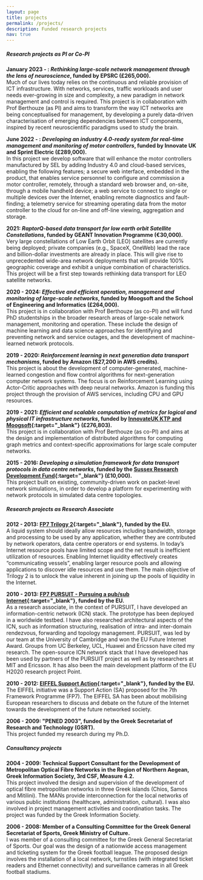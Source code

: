 ```yaml
---
layout: page
title: projects
permalink: /projects/
description: Funded research projects
nav: true
---
```


##### Research projects as PI or Co-PI

**January 2023 -  : *Rethinking large-scale network management through the lens of neuroscience*, funded by EPSRC (£265,000).**
<br>
Much of our lives today relies on the continuous and reliable provision of ICT infrastructure. With networks, services, traffic workloads and user needs ever-growing in size and complexity, a new paradigm in network management and control is required. This project is in collaboration with Prof Berthouze (as PI) and aims to transform the way ICT networks are being conceptualised for management, by developing a purely data-driven characterisation of emerging dependencies between ICT components, inspired by recent neuroscientific paradigms used to study the brain.

**June 2022 -  : *Developing an industry 4.0-ready system for real-time management and monitoring of motor controllers*, funded by Innovate UK and Sprint Electric (£289,000).**
<br>
In this project we develop software that will enhance the motor controllers manufactured by SEL by adding Industry 4.0 and cloud-based services, enabling the following features; a secure web interface, embedded in the product, that enables service personnel to configure and commission a motor controller, remotely, through a standard web browser and, on-site, through a mobile handheld device; a web service to connect to single or multiple devices over the Internet, enabling remote diagnostics and fault-finding; a telemetry service for streaming operating data from the motor controller to the cloud for on-line and off-line viewing, aggregation and storage.

**2021: *RaptorQ-based data transport for low earth orbit Satellite Constellations*, funded by GEANT Innovation Programme (€30,000).**
<br>
Very large constellations of Low Earth Orbit (LEO) satellites are currently being deployed; private companies (e.g., SpaceX, OneWeb) lead the race and billion-dollar investments are already in place. This will give rise to unprecedented wide-area network deployments that will provide 100% geographic coverage and exhibit a unique combination of characteristics. This project will be a first step towards rethinking data transport for LEO satellite networks.

**2020 - 2024: *Effective and efficient operation, management and monitoring of large-scale networks*, funded by Moogsoft and the School of Engineering and Informatics (£264,000).**
<br>
This project is in collaboration with Prof Berthouze (as co-PI) and will fund PhD studentships in the broader research areas of large-scale network management, monitoring and operation. These include the design of machine learning and data science approaches for identifying and preventing network and service outages, and the development of machine-learned network protocols.

**2019 - 2020: *Reinforcement learning in next generation data transport mechanisms*, funded by Amazon ($27,200 in AWS credits).**
<br>
This project is about the development of computer-generated, machine-learned congestion and flow control algorithms for next-generation computer network systems. The focus is on Reinforcement Learning using Actor-Critic approaches with deep neural networks. Amazon is funding this project through the provision of AWS services, including CPU and GPU resources.

**2019 - 2021: *Efficient and scalable computation of metrics for logical and physical IT infrastructure networks*, funded by [InnovateUK KTP and Moogsoft](https://info.ktponline.org.uk/action/details/partnership.aspx?id=10949){:target="_blank"} (£276,803).**
<br>
This project is in collaboration with Prof Berthouze (as co-PI) and aims at the design and implementation of distributed algorithms for computing graph metrics and context-specific approximations for large scale computer networks.

**2015 - 2016: *Developing a simulation framework for data transport protocols in data centre networks*, funded by the [Sussex Research Development Fund](http://www.sussex.ac.uk/staff/research/sussexresearch/rdf/rdfawarded){:target="_blank"} (£10,000).**
<br> This project built on existing, community-driven work on packet-level network simulations, in order to develop a platform for experimenting with network protocols in simulated data centre topologies.
<br>

##### Research projects as Research Associate

**2012 - 2013: [FP7 Trilogy 2](http://www.trilogy2.it.uc3m.es){:target="_blank"}, funded by the EU.**
<br>
A liquid system should ideally allow resources including bandwidth, storage and processing to be used by any application, whether they are contributed by network operators, data centre operators or end systems. In today’s Internet resource pools have limited scope and the net result is inefficient utilization of resources. Enabling Internet liquidity effectively creates “communicating vessels”, enabling larger resource pools and allowing applications to discover idle resources and use them. The main objective of Trilogy 2 is to unlock the value inherent in joining up the pools of liquidity in the Internet.

**2010 - 2013: [FP7 PURSUIT - Pursuing a pub/sub Internet](http://www.fp7-pursuit.eu/PursuitWeb/){:target="_blank"}, funded by the EU.**
<br>
As a research associate, in the context of PURSUIT, I have developed an information-centric network (ICN) stack. The prototype has been deployed in a worldwide testbed. I have also researched architectural aspects of the ICN, such as information structuring, realisation of intra- and inter-domain rendezvous, forwarding and topology management. PURSUIT, was led by our team at the University of Cambridge and won the EU Future Internet Award. Groups from UC Berkeley, UCL, Huawei and Ericsson have cited my research. The open-source ICN network stack that I have developed has been used by partners of the PURSUIT project as well as by researchers at MIT and Ericsson. It has also been the main development platform of the EU H2020 research project Point.

**2010 - 2012: [EIFFEL Support Action](http://www.fp7-eiffel.eu/){:target="_blank"}, funded by the EU.**
<br>
The EIFFEL initiative was a Support Action (SA) proposed for the 7th Framework Programme (FP7). The EIFFEL SA has been about mobilising European researchers to discuss and debate on the future of the Internet towards the development of the future networked society.

**2006 - 2009: "PENED 2003", funded by the Greek Secretariat of Research and Technology (GSRT).**
<br>
This project funded my research during my Ph.D.
<br>

##### Consultancy projects

**2004 - 2009: Technical Support Consultant for the Development of Metropolitan Optical Fibre Networks in the Region of Northern Aegean, Greek Information Society, 3rd CSF, Measure 4.2.**
<br>
This project involved the design and supervision of the development of optical fibre metropolitan networks in three Greek islands (Chios, Samos and Mitilini). The MANs provide interconnection for the local networks of various public institutions (healthcare, administration, cultural). I was also involved in project management activities and coordination tasks. The project was funded by the Greek Information Society.

**2006 - 2008: Member of a Consulting Committee for the Greek General Secretariat of Sports, Greek Ministry of Culture.**
<br>
I was member of a consulting committee for the Greek General Secretariat of Sports. Our goal was the design of a nationwide access management and ticketing system for the Greek football league. The proposed design involves the installation of a local network, turnstiles (with integrated ticket readers and Ethernet connectivity) and surveillance cameras in all Greek football stadiums.
